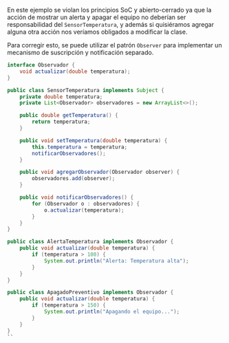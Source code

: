 En este ejemplo se violan los principios SoC y abierto-cerrado ya que la
acción de mostrar un alerta y apagar el equipo no deberían ser
responsabilidad del `SensorTemperatura`, y además si quisiéramos agregar
alguna otra acción nos veríamos obligados a modificar la clase.

Para corregir esto, se puede utilizar el patrón `Observer` para implementar un mecanismo de suscripción y notificación separado.


```java
interface Observador {
    void actualizar(double temperatura);
}

public class SensorTemperatura implements Subject {
    private double temperatura;
    private List<Observador> observadores = new ArrayList<>();

    public double getTemperatura() {
        return temperatura;
    }

    public void setTemperatura(double temperatura) {
        this.temperatura = temperatura;
        notificarObservadores();
    }

    public void agregarObservador(Observador observer) {
        observadores.add(observer);
    }

    public void notificarObservadores() {
        for (Observador o : observadores) {
            o.actualizar(temperatura);
        }
    }
}

public class AlertaTemperatura implements Observador {
    public void actualizar(double temperatura) {
        if (temperatura > 100) {
            System.out.println("Alerta: Temperatura alta");
        }
    }
}

public class ApagadoPreventivo implements Observador {
    public void actualizar(double temperatura) {
        if (temperatura > 150) {
            System.out.println("Apagando el equipo...");
        }
    }
}
``
